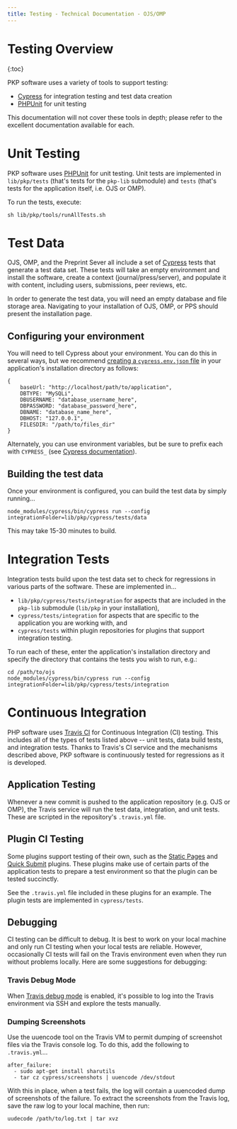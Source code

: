 ```yaml
---
title: Testing - Technical Documentation - OJS/OMP
---
```


# Testing Overview

{:toc}

PKP software uses a variety of tools to support testing:

* [Cypress](https://cypress.io) for integration testing and test data creation
* [PHPUnit](https://phpunit.de/) for unit testing

This documentation will not cover these tools in depth; please refer to the excellent documentation available for each.

# Unit Testing

PKP software uses [PHPUnit](https://phpunit.de/) for unit testing. Unit tests are implemented in `lib/pkp/tests` (that's tests for the `pkp-lib` submodule) and `tests` (that's tests for the application itself, i.e. OJS or OMP).

To run the tests, execute:
```
sh lib/pkp/tools/runAllTests.sh
```

# Test Data

OJS, OMP, and the Preprint Sever all include a set of [Cypress](https://cypress.io) tests that generate a test data set. These tests will take an empty environment and install the software, create a context (journal/press/server), and populate it with content, including users, submissions, peer reviews, etc.

In order to generate the test data, you will need an empty database and file storage area. Navigating to your installation of OJS, OMP, or PPS should present the installation page.

## Configuring your environment

You will need to tell Cypress about your environment. You can do this in several ways, but we recommend [creating a `cypress.env.json` file]([https://docs.cypress.io/guides/guides/environment-variables.html#Option-2-cypress-env-json) in your application's installation directory as follows:
```
{
	baseUrl: "http://localhost/path/to/application",
	DBTYPE: "MySQLi",
	DBUSERNAME: "database_username_here",
	DBPASSWORD: "database_password_here",
	DBNAME: "database_name_here",
	DBHOST: "127.0.0.1",
	FILESDIR: "/path/to/files_dir"
}
```
Alternately, you can use environment variables, but be sure to prefix each with `CYPRESS_` (see [Cypress documentation](https://docs.cypress.io/guides/guides/environment-variables.html#Option-3-CYPRESS)).

## Building the test data

Once your environment is configured, you can build the test data by simply running...
```
node_modules/cypress/bin/cypress run --config integrationFolder=lib/pkp/cypress/tests/data
```

This may take 15-30 minutes to build.

# Integration Tests

Integration tests build upon the test data set to check for regressions in various parts of the software. These are implemented in...

* `lib/pkp/cypress/tests/integration` for aspects that are included in the `pkp-lib` submodule (`lib/pkp` in your installation),
* `cypress/tests/integration` for aspects that are specific to the application you are working with, and
* `cypress/tests` within plugin repositories for plugins that support integration testing.

To run each of these, enter the application's installation directory and specify the directory that contains the tests you wish to run, e.g.:
```
cd /path/to/ojs
node_modules/cypress/bin/cypress run --config integrationFolder=lib/pkp/cypress/tests/integration
```

# Continuous Integration

PHP software uses [Travis CI](https://travis-ci.org) for Continuous Integration (CI) testing. This includes all of the types of tests listed above -- unit tests, data build tests, and integration tests. Thanks to Travis's CI service and the mechanisms described above, PKP software is continuously tested for regressions as it is developed.

## Application Testing

Whenever a new commit is pushed to the application repository (e.g. OJS or OMP), the Travis service will run the test data, integration, and unit tests. These are scripted in the repository's `.travis.yml` file.

## Plugin CI Testing

Some plugins support testing of their own, such as the [Static Pages](https://github.com/pkp/staticPages/) and [Quick Submit](https://github.com/pkp/quickSubmit) plugins. These plugins make use of certain parts of the application tests to prepare a test environment so that the plugin can be tested succinctly.

See the `.travis.yml` file included in these plugins for an example. The plugin tests are implemented in `cypress/tests`.

## Debugging

CI testing can be difficult to debug. It is best to work on your local machine and only run CI testing when your local tests are reliable. However, occasionally CI tests will fail on the Travis environment even when they run without problems locally. Here are some suggestions for debugging:

### Travis Debug Mode

When [Travis debug mode](https://docs.travis-ci.com/user/running-build-in-debug-mode/) is enabled, it's possible to log into the Travis environment via SSH and explore the tests manually.

### Dumping Screenshots

Use the uuencode tool on the Travis VM to permit dumping of screenshot files via the Travis console log. To do this, add the following to `.travis.yml`...

```
after_failure:
  - sudo apt-get install sharutils
  - tar cz cypress/screenshots | uuencode /dev/stdout
```

With this in place, when a test fails, the log will contain a uuencoded dump of screenshots of the failure. To extract the screenshots from the Travis log, save the raw log to your local machine, then run:
```
uudecode /path/to/log.txt | tar xvz
```

